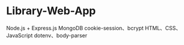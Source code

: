 # Library-Web-App

Node.js + Express.js
MongoDB
cookie-session、bcrypt
HTML、CSS、JavaScript
dotenv、body-parser

